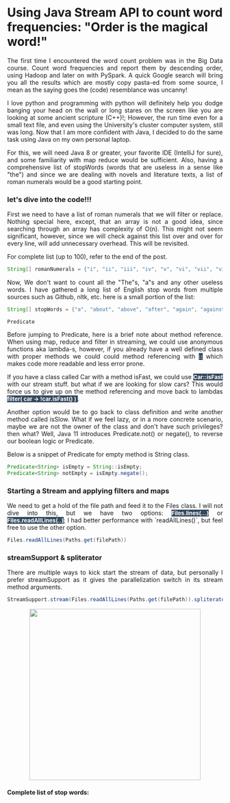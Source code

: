 <style>

        .center {
          margin: auto;
          width: 100%;
          font-size: 18PX;
          /* border: 3px solid #73AD21; */
          padding: 10px;
        }
        /* .center:hover{
          background-color: #34495E;
          color : #FDFEFE;
          } */

        </style>

<style>
        .markk {
           background-color: #34495E;
           color: #FDFEFE;
        }       

</style>

# Using Java Stream API to count word frequencies: "Order is the magical word!"

<div style="text-align: justify">
<p>
The first time I encountered the word count problem was in the Big Data course. Count word frequencies and report them by descending order, using Hadoop and later on with PySpark. A quick Google search will bring you all the results which are mostly copy pasta-ed from some source, I mean as the saying goes the (code) resemblance was uncanny!
</p>
<p>
I love python and programming with python will definitely help you dodge banging your head on the wall or long stares on the screen like you are looking at some ancient scripture (C++)!; However, the run time even for a small text file, and even using the University's cluster computer system, still was long. Now that I am more confident with Java, I decided to do the same task using Java on my own personal laptop.
</p>
<p>
For this, we will need Java 8 or greater, your favorite IDE (IntelliJ for sure), and some familiarity with map reduce would be sufficient.
Also, having a comprehensive list of stopWords (words that are useless in a sense like "the") and since we are dealing with novels and literature texts, a list of roman numerals would be a good starting point.
</p>

</div>

### let's dive into the code!!!

<div style="text-align: justify">
<p>
First we need to have a list of roman numerals that we will filter or replace.
Nothing special here, except, that an array is not a good idea, since searching through an array has complexity of O(n). This might not seem significant, however, since we will check against this list over and over for every line, will add unnecessary overhead. This will be revisited.

For complete list (up to 100), refer to the end of the post.
</p>
</div>

```java
String[] romanNumerals = {"i", "ii", "iii", "iv", "v", "vi", "vii", "viii"};
```
<div style="text-align: justify">
Now, We don't want to count all the "The"s, "a"s and any other useless words. I have gathered a long list of English stop words from multiple sources such as Github, nltk, etc. here is a small portion of the list:
</div>

```java
String[] stopWords = {"a", "about", "above", "after", "again", "against"};
```

`Predicate`
<div style="text-align: justify">
Before jumping to Predicate, here is a brief note about method reference. When using map, reduce and filter in streaming, we could use anonymous functions aka lambda-s, however, if you already have a well defined class with proper methods we could could method referencing with <mark style="background:#34495E; color: #FDFEFE; font-weight:bold; font-size:13px"><strong>::</strong></mark> which makes code more readable and less error prone.
</div>

<div style="text-align: justify">
<p>If you have a class called Car with a method isFast, we could use <mark style="background:#34495E; color: #FDFEFE; font-weight:bold; font-size:13px">Car::isFast</mark> with our stream stuff. but what if we are looking for slow cars? This would force us to give up on the method referencing and move back to lambdas <mark style="background:#34495E; color: #FDFEFE; font-weight:bold; font-size:13px">
filter( car -> !car.isFast() )
</mark>.

</p>
<p> 
Another option would be to go back to class definition and write another method called isSlow. What if we feel lazy, or in a more concrete scenario, maybe we are not the owner of the class and don't have such privileges? then what? Well, Java 11 introduces Predicate.not() or negate(), to reverse our boolean logic or Predicate.
</p>
</div>

Below is a snippet of Predicate for empty method is String class.

```java
Predicate<String> isEmpty = String::isEmpty;
Predicate<String> notEmpty = isEmpty.negate();
```

### Starting a Stream and applying filters and maps
<div style="text-align: justify">
We need to get a hold of the file path and feed it to the Files class. I will not dive into this, but we have two options: <mark style="background:#34495E; color: #FDFEFE; font-weight:bold; font-size:13px">Files.lines(...)</mark> or <mark style="background:#34495E; color: #FDFEFE; font-weight:bold; font-size:13px">Files.readAllLines(..)</mark>; I had better performance with `readAllLines()`, but feel free to use the other option.
</div>

```java
Files.readAllLines(Paths.get(filePath))
```

### streamSupport & spliterator
<div style="text-align: justify">
There are multiple ways to kick start the stream of data, but personally I prefer streamSupport as it gives the parallelization switch in its stream method arguments.
</div>

```java
StreamSupport.stream(Files.readAllLines(Paths.get(filePath)).spliterator(), true);
```

<div>
<center>
<img src="https://media.giphy.com/media/vFKqnCdLPNOKc/giphy.gif" width="400" height="400 align="center">
</center>
</div>


#### Complete list of stop words:


